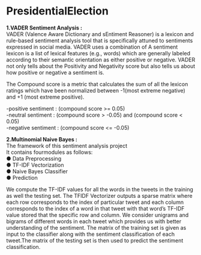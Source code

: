 # PresidentialElection

**1.VADER Sentiment Analysis :**<br>
VADER (Valence Aware Dictionary and sEntiment Reasoner) is a lexicon and rule-based sentiment analysis tool that is specifically attuned to sentiments expressed in social media. VADER uses a combination of A sentiment lexicon is a list of lexical features (e.g., words) which are generally labeled according to their semantic orientation as either positive or negative. VADER not only tells about the Positivity and Negativity score but also tells us about how positive or negative a sentiment is. <br>


The Compound score is a metric that calculates the sum of all the lexicon ratings which have been normalized between -1(most extreme negative) and +1 (most extreme positive).

-positive sentiment : (compound score >= 0.05)<br>
-neutral sentiment : (compound score > -0.05) and (compound score < 0.05) <br>
-negative sentiment : (compound score <= -0.05)<br>


**2.Multinomial Naive Bayes :**<br>
The framework of this sentiment analysis project <br>
It contains fourmodules as follows:<br>
● Data Preprocessing <br>
● TF-IDF Vectorization <br>
● Naive Bayes Classifier <br>
● Prediction <br>

We compute the TF-IDF values for all the words in the tweets in the training as well the testing set. The TFIDF Vectorizer outputs a sparse matrix where each row corresponds to the index of particular tweet and each column corresponds to the index  of a word in that tweet with that word’s TF-IDF value stored that the specific row and column. We consider unigrams and bigrams of different words in each tweet which provides us with better understanding of the sentiment. The matrix of the training set is given as input to the classifier along with the sentiment classification of each tweet.The matrix of the testing set is then used to predict the sentiment classification.<br>
